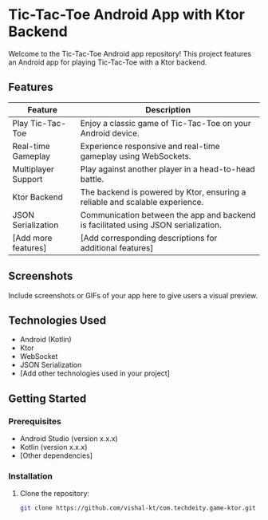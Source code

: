 # Tic-Tac-Toe Android App with Ktor Backend

Welcome to the Tic-Tac-Toe Android app repository! This project features an Android app for playing Tic-Tac-Toe with a Ktor backend.


## Features

| Feature                                | Description                                             |
|----------------------------------------|---------------------------------------------------------|
| Play Tic-Tac-Toe                       | Enjoy a classic game of Tic-Tac-Toe on your Android device. |
| Real-time Gameplay                     | Experience responsive and real-time gameplay using WebSockets. |
| Multiplayer Support                    | Play against another player in a head-to-head battle.    |
| Ktor Backend                           | The backend is powered by Ktor, ensuring a reliable and scalable experience. |
| JSON Serialization                    | Communication between the app and backend is facilitated using JSON serialization. |
| [Add more features]                    | [Add corresponding descriptions for additional features] |

## Screenshots

Include screenshots or GIFs of your app here to give users a visual preview.

## Technologies Used

- Android (Kotlin)
- Ktor
- WebSocket
- JSON Serialization
- [Add other technologies used in your project]

## Getting Started

### Prerequisites

- Android Studio (version x.x.x)
- Kotlin (version x.x.x)
- [Other dependencies]

### Installation

1. Clone the repository:

   ```bash
   git clone https://github.com/vishal-kt/com.techdeity.game-ktor.git
